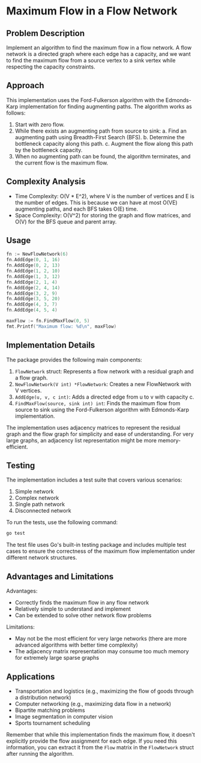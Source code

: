 # Maximum Flow in a Flow Network

## Problem Description

Implement an algorithm to find the maximum flow in a flow network. A flow network is a directed graph where each edge has a capacity, and we want to find the maximum flow from a source vertex to a sink vertex while respecting the capacity constraints.

## Approach

This implementation uses the Ford-Fulkerson algorithm with the Edmonds-Karp implementation for finding augmenting paths. The algorithm works as follows:

1. Start with zero flow.
2. While there exists an augmenting path from source to sink:
   a. Find an augmenting path using Breadth-First Search (BFS).
   b. Determine the bottleneck capacity along this path.
   c. Augment the flow along this path by the bottleneck capacity.
3. When no augmenting path can be found, the algorithm terminates, and the current flow is the maximum flow.

## Complexity Analysis

- Time Complexity: O(V * E^2), where V is the number of vertices and E is the number of edges. This is because we can have at most O(VE) augmenting paths, and each BFS takes O(E) time.
- Space Complexity: O(V^2) for storing the graph and flow matrices, and O(V) for the BFS queue and parent array.

## Usage

```go
fn := NewFlowNetwork(6)
fn.AddEdge(0, 1, 16)
fn.AddEdge(0, 2, 13)
fn.AddEdge(1, 2, 10)
fn.AddEdge(1, 3, 12)
fn.AddEdge(2, 1, 4)
fn.AddEdge(2, 4, 14)
fn.AddEdge(3, 2, 9)
fn.AddEdge(3, 5, 20)
fn.AddEdge(4, 3, 7)
fn.AddEdge(4, 5, 4)

maxFlow := fn.FindMaxFlow(0, 5)
fmt.Printf("Maximum flow: %d\n", maxFlow)
```

## Implementation Details

The package provides the following main components:

1. `FlowNetwork` struct: Represents a flow network with a residual graph and a flow graph.
2. `NewFlowNetwork(V int) *FlowNetwork`: Creates a new FlowNetwork with V vertices.
3. `AddEdge(u, v, c int)`: Adds a directed edge from u to v with capacity c.
4. `FindMaxFlow(source, sink int) int`: Finds the maximum flow from source to sink using the Ford-Fulkerson algorithm with Edmonds-Karp implementation.

The implementation uses adjacency matrices to represent the residual graph and the flow graph for simplicity and ease of understanding. For very large graphs, an adjacency list representation might be more memory-efficient.

## Testing

The implementation includes a test suite that covers various scenarios:

1. Simple network
2. Complex network
3. Single path network
4. Disconnected network

To run the tests, use the following command:

```bash
go test
```

The test file uses Go's built-in testing package and includes multiple test cases to ensure the correctness of the maximum flow implementation under different network structures.

## Advantages and Limitations

Advantages:
- Correctly finds the maximum flow in any flow network
- Relatively simple to understand and implement
- Can be extended to solve other network flow problems

Limitations:
- May not be the most efficient for very large networks (there are more advanced algorithms with better time complexity)
- The adjacency matrix representation may consume too much memory for extremely large sparse graphs

## Applications

- Transportation and logistics (e.g., maximizing the flow of goods through a distribution network)
- Computer networking (e.g., maximizing data flow in a network)
- Bipartite matching problems
- Image segmentation in computer vision
- Sports tournament scheduling

Remember that while this implementation finds the maximum flow, it doesn't explicitly provide the flow assignment for each edge. If you need this information, you can extract it from the `Flow` matrix in the `FlowNetwork` struct after running the algorithm.


